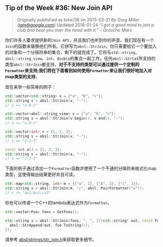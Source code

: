 ## Tip of the Week #36: New Join API

> Originally published as totw/36 on 2013-03-21
> *By Greg Miller (jgm@google.com)*
> Updated 2018-01-24
> *“I got a good mind to join a club and beat you over the head with it.” – Groucho Marx*

你们许多人要求提供新的`Join API`，并且我们也听到你的声音。我们现在有一个`Join`的函数来替换他们所有。它拼写为`absl::StrJoin`，你只需要给它一个要加入的对象和一个分隔符串的集合，剩下的就完成了。它将与`std::string`、`absl::string_view`、`int`、`double`的集合一起工作。任何`absl::StrCat`所支持的类型`absl::StrJoin`都支持，**对于不支持的类型可以通过提供一个定制的`Formatter`来支持;我们将在下面看到如何使用`Formatter`来让我们很好地加入对map类型的支持**。

现在来举一些简单的例子：

```cpp
std::vector<std::string> v = {"a", "b", "c"};
std::string s = absl::StrJoin(v, "-");
// s == "a-b-c"

std::vector<absl::string_view> v = {"a", "b", "c"};
std::string s = absl::StrJoin(v.begin(), v.end(), "-");
// s == "a-b-c"

std::vector<int> v = {1, 2, 3};
std::string s = absl::StrJoin(v, "-");
// s == "1-2-3"

const int a[] = {1, 2, 3};
std::string s = absl::StrJoin(a, "-");
// s == "1-2-3"
```

下面的例子通过添加一个`Formatter`函数并使用了一个不通的分隔符来格式化map类型，这使得输出结果更好并且可读。

```c++
std::map<std::string, int> m = {{"a", 1}, {"b", 2}, {"c", 3}};
std::string s = absl::StrJoin(m, ";", absl::PairFormatter("="));
// s == "a=1;b=2;c=3"
```

你也可以传递一个C++的lambda表达式作为`Formatter`。

```c++
std::vector<Foo> foos = GetFoos();

std::string s = absl::StrJoin(foos, ", ", [](std::string* out, const Foo& foo) {
  absl::StrAppend(out, foo.ToString());
});
```

请参考 [absl/strings/str_join.h](https://github.com/abseil/abseil-cpp/blob/master/absl/strings/str_join.h)来获取更多细节。